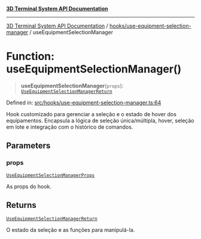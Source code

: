 [**3D Terminal System API Documentation**](../../../README.md)

***

[3D Terminal System API Documentation](../../../README.md) / [hooks/use-equipment-selection-manager](../README.md) / useEquipmentSelectionManager

# Function: useEquipmentSelectionManager()

> **useEquipmentSelectionManager**(`props`): [`UseEquipmentSelectionManagerReturn`](../interfaces/UseEquipmentSelectionManagerReturn.md)

Defined in: [src/hooks/use-equipment-selection-manager.ts:64](https://github.com/Dicommunitas/ThreeJS_Terminal_3D2/blob/329dd5ef132dd57d615e45fca2699e6c6fa5c711/src/hooks/use-equipment-selection-manager.ts#L64)

Hook customizado para gerenciar a seleção e o estado de hover dos equipamentos.
Encapsula a lógica de seleção única/múltipla, hover, seleção em lote e integração com o histórico de comandos.

## Parameters

### props

[`UseEquipmentSelectionManagerProps`](../interfaces/UseEquipmentSelectionManagerProps.md)

As props do hook.

## Returns

[`UseEquipmentSelectionManagerReturn`](../interfaces/UseEquipmentSelectionManagerReturn.md)

O estado da seleção e as funções para manipulá-la.
